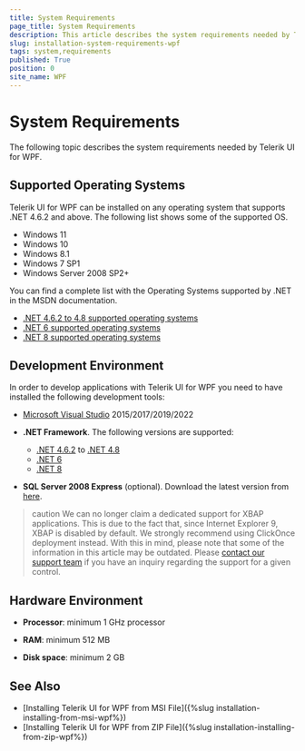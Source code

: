 ```yaml
---
title: System Requirements
page_title: System Requirements
description: This article describes the system requirements needed by Telerik UI for WPF.
slug: installation-system-requirements-wpf
tags: system,requirements
published: True
position: 0
site_name: WPF
---
```


# System Requirements

The following topic describes the system requirements needed by Telerik UI for WPF.

## Supported Operating Systems

Telerik UI for WPF can be installed on any operating system that supports .NET 4.6.2 and above. The following list shows some of the supported OS. 

* Windows 11
* Windows 10
* Windows 8.1
* Windows 7 SP1
* Windows Server 2008 SP2+

You can find a complete list with the Operating Systems supported by .NET in the MSDN documentation.  

* [.NET 4.6.2 to 4.8 supported operating systems](https://docs.microsoft.com/en-us/dotnet/framework/get-started/system-requirements)
* [.NET 6 supported operating systems](https://github.com/dotnet/core/blob/main/release-notes/6.0/supported-os.md)
* [.NET 8 supported operating systems](https://github.com/dotnet/core/blob/main/release-notes/8.0/supported-os.md)

## Development Environment

In order to develop applications with Telerik UI for WPF you need to have installed the following development tools:

* [Microsoft Visual Studio](https://visualstudio.microsoft.com/downloads/) 2015/2017/2019/2022
        
* __.NET Framework__. The following versions are supported:	
	* [.NET 4.6.2](https://dotnet.microsoft.com/en-us/download/dotnet-framework/net462) to [.NET 4.8](https://dotnet.microsoft.com/en-us/download/dotnet-framework/net48)
	* [.NET 6](https://dotnet.microsoft.com/download/dotnet/6.0)	
	* [.NET 8](https://dotnet.microsoft.com/download/dotnet/8.0)

* __SQL Server 2008 Express__ (optional). Download the latest version from [here](https://www.microsoft.com/en-us/sql-server/sql-server-2019).          

>caution We can no longer claim a dedicated support for XBAP applications. This is due to the fact that, since Internet Explorer 9, XBAP is disabled by default. We strongly recommend using ClickOnce deployment instead. With this in mind, please note that some of the information in this article may be outdated. Please [contact our support team](https://www.telerik.com/account/support-center/contact-us/technical-support) if you have an inquiry regarding the support for a given control.
      
## Hardware Environment

* __Processor__: minimum 1 GHz processor

* __RAM__: minimum 512 MB

* __Disk space__: minimum 2 GB

## See Also  
 * [Installing Telerik UI for WPF from MSI File]({%slug installation-installing-from-msi-wpf%}) 
 * [Installing Telerik UI for WPF from ZIP File]({%slug installation-installing-from-zip-wpf%}) 
